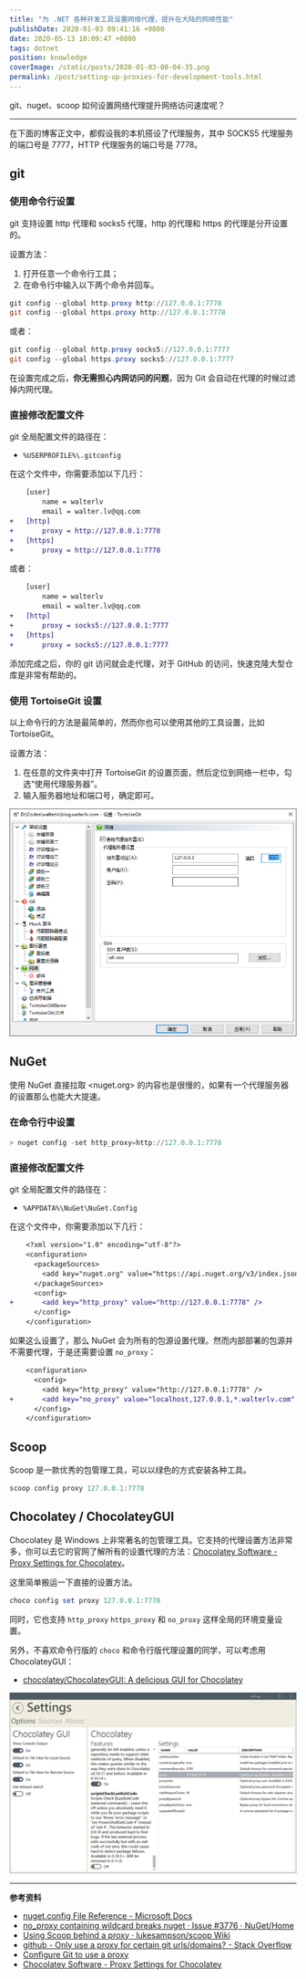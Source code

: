 ```yaml
---
title: "为 .NET 各种开发工具设置网络代理，提升在大陆的网络性能"
publishDate: 2020-01-03 09:41:16 +0800
date: 2020-05-13 10:09:47 +0800
tags: dotnet
position: knowledge
coverImage: /static/posts/2020-01-03-08-04-35.png
permalink: /post/setting-up-proxies-for-development-tools.html
---
```


git、nuget、scoop 如何设置网络代理提升网络访问速度呢？

---

<div id="toc"></div>

在下面的博客正文中，都假设我的本机搭设了代理服务，其中 SOCKS5 代理服务的端口号是 7777，HTTP 代理服务的端口号是 7778。

## git

### 使用命令行设置

git 支持设置 http 代理和 socks5 代理，http 的代理和 https 的代理是分开设置的。

设置方法：

1. 打开任意一个命令行工具；
1. 在命令行中输入以下两个命令并回车。

```powershell
git config --global http.proxy http://127.0.0.1:7778
git config --global https.proxy http://127.0.0.1:7778
```

或者：

```powershell
git config --global http.proxy socks5://127.0.0.1:7777
git config --global https.proxy socks5://127.0.0.1:7777
```

在设置完成之后，**你无需担心内网访问的问题**，因为 Git 会自动在代理的时候过滤掉内网代理。

### 直接修改配置文件

git 全局配置文件的路径在：

- `%USERPROFILE%\.gitconfig`

在这个文件中，你需要添加以下几行：

```diff
    [user]
        name = walterlv
        email = walter.lv@qq.com
+   [http]
+       proxy = http://127.0.0.1:7778
+   [https]
+       proxy = http://127.0.0.1:7778
```

或者：

```diff
    [user]
        name = walterlv
        email = walter.lv@qq.com
+   [http]
+       proxy = socks5://127.0.0.1:7777
+   [https]
+       proxy = socks5://127.0.0.1:7777
```

添加完成之后，你的 git 访问就会走代理，对于 GitHub 的访问，快速克隆大型仓库是非常有帮助的。

### 使用 TortoiseGit 设置

以上命令行的方法是最简单的，然而你也可以使用其他的工具设置，比如 TortoiseGit。

设置方法：

1. 在任意的文件夹中打开 TortoiseGit 的设置页面，然后定位到网络一栏中，勾选“使用代理服务器”。
1. 输入服务器地址和端口号，确定即可。

![在 TortoiseGit 中设置](/static/posts/2020-01-03-08-04-35.png)

## NuGet

使用 NuGet 直接拉取 <nuget.org> 的内容也是很慢的，如果有一个代理服务器的设置那么也能大大提速。

### 在命令行中设置

```powershell
> nuget config -set http_proxy=http://127.0.0.1:7778
```

### 直接修改配置文件

git 全局配置文件的路径在：

- `%APPDATA%\NuGet\NuGet.Config`

在这个文件中，你需要添加以下几行：

```diff
    <?xml version="1.0" encoding="utf-8"?>
    <configuration>
      <packageSources>
        <add key="nuget.org" value="https://api.nuget.org/v3/index.json" protocolVersion="3" />
      </packageSources>
      <config>
+       <add key="http_proxy" value="http://127.0.0.1:7778" />
      </config>
    </configuration>
```

如果这么设置了，那么 NuGet 会为所有的包源设置代理。然而内部部署的包源并不需要代理，于是还需要设置 `no_proxy`：

```diff
    <configuration>
      <config>
        <add key="http_proxy" value="http://127.0.0.1:7778" />
+       <add key="no_proxy" value="localhost,127.0.0.1,*.walterlv.com" />
      </config>
    </configuration>
```

## Scoop

Scoop 是一款优秀的包管理工具，可以以绿色的方式安装各种工具。

```powershell
scoop config proxy 127.0.0.1:7778
```

## Chocolatey / ChocolateyGUI

Chocolatey 是 Windows 上非常著名的包管理工具。它支持的代理设置方法非常多，你可以去它的官网了解所有的设置代理的方法：[Chocolatey Software - Proxy Settings for Chocolatey](https://chocolatey.org/docs/proxy-settings-for-chocolatey)。

这里简单搬运一下直接的设置方法。

```powershell
choco config set proxy 127.0.0.1:7778
```

同时，它也支持 `http_proxy` `https_proxy` 和 `no_proxy` 这样全局的环境变量设置。

另外，不喜欢命令行版的 `choco` 和命令行版代理设置的同学，可以考虑用 ChocolateyGUI：

- [chocolatey/ChocolateyGUI: A delicious GUI for Chocolatey](https://github.com/chocolatey/ChocolateyGUI)

![ChocolateyGUI 中的代理设置](/static/posts/2020-05-13-10-07-48.png)

---

**参考资料**

- [nuget.config File Reference - Microsoft Docs](https://docs.microsoft.com/en-us/nuget/reference/nuget-config-file)
- [no_proxy containing wildcard breaks nuget · Issue #3776 · NuGet/Home](https://github.com/NuGet/Home/issues/3776)
- [Using Scoop behind a proxy · lukesampson/scoop Wiki](https://github.com/lukesampson/scoop/wiki/Using-Scoop-behind-a-proxy)
- [github - Only use a proxy for certain git urls/domains? - Stack Overflow](https://stackoverflow.com/a/41623825/6233938)
- [Configure Git to use a proxy](https://gist.github.com/evantoli/f8c23a37eb3558ab8765)
- [Chocolatey Software - Proxy Settings for Chocolatey](https://chocolatey.org/docs/proxy-settings-for-chocolatey)


